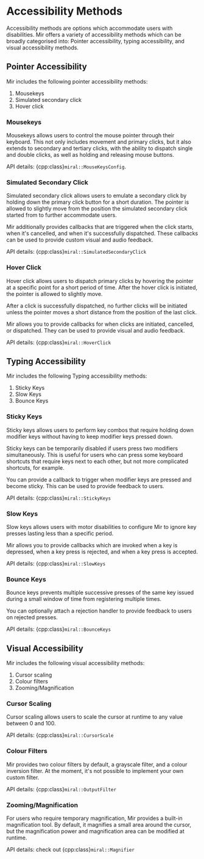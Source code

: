 # Accessibility Methods
Accessibility methods are options which
accommodate users with disabilities. Mir offers a variety of accessibility
methods which can be broadly categorised into: Pointer accessibility, typing
accessibility, and visual accessibility methods. 

## Pointer Accessibility
Mir includes the following pointer accessibility methods:
1. Mousekeys
2. Simulated secondary click
3. Hover click

### Mousekeys
Mousekeys allows users to control the mouse pointer through their keyboard.
This not only includes movement and primary clicks, but it also extends to
secondary and tertiary clicks, with the ability to dispatch single and double
clicks, as well as holding and releasing mouse buttons.

API details: {cpp:class}`miral::MouseKeysConfig`.

### Simulated Secondary Click
Simulated secondary click allows users to emulate a secondary click by holding
down the primary click button for a short duration. The pointer is allowed to
slightly move from the position the simulated secondary click started from to
further accommodate users. 

Mir additionally provides callbacks that are triggered when the click starts,
when it's cancelled, and when it's successfully dispatched. These
callbacks can be used to provide custom visual and audio feedback.

API details: {cpp:class}`miral::SimulatedSecondaryClick`

### Hover Click
Hover click allows users to dispatch primary clicks by hovering the pointer at
a specific point for a short period of time. After the hover click is
initiated, the pointer is allowed to slightly move.

After a click is successfully dispatched, no further clicks will be initiated
unless the pointer moves a short distance from the position of the last click.

Mir allows you to provide callbacks for when clicks are initiated, cancelled,
or dispatched. They can be used to provide visual and audio feedback.

API details: {cpp:class}`miral::HoverClick`

## Typing Accessibility
Mir includes the following Typing accessibility methods:
1. Sticky Keys
2. Slow Keys
3. Bounce Keys

### Sticky Keys
Sticky keys allows users to perform key combos that require holding down
modifier keys without having to keep modifier keys pressed down.

Sticky keys can be temporarily disabled if users press two modifiers
simultaneously. This is useful for users who can press some keyboard shortcuts
that require keys next to each other, but not more complicated shortcuts, for
example.

You can provide a callback to trigger when modifier keys are pressed and become
sticky. This can be used to provide feedback to users.

API details: {cpp:class}`miral::StickyKeys`

### Slow Keys
Slow keys allows users with motor disabilities to configure Mir to ignore key
presses lasting less than a specific period.

Mir allows you to provide callbacks which are invoked when a key is depressed,
when a key press is rejected, and when a key press is accepted.

API details: {cpp:class}`miral::SlowKeys`

### Bounce Keys
Bounce keys prevents multiple successive presses of the same key issued during
a small window of time from registering multiple times.

You can optionally attach a rejection handler to provide feedback to users on
rejected presses.

API details: {cpp:class}`miral::BounceKeys`

## Visual Accessibility
Mir includes the following visual accessibility methods:
1. Cursor scaling
2. Colour filters
3. Zooming/Magnification

### Cursor Scaling
Cursor scaling allows users to scale the cursor at runtime to any value between
0 and 100. 

API details: {cpp:class}`miral::CursorScale`

### Colour Filters
Mir provides two colour filters by default, a grayscale filter, and a colour
inversion filter. At the moment, it's not possible to implement your own custom
filter.

API details: {cpp:class}`miral::OutputFilter`

### Zooming/Magnification
For users who require temporary magnification, Mir provides a built-in
magnification tool. By default, it magnifies a small area around the cursor,
but the magnification power and magnification area can be modified at runtime.

API details: check out {cpp:class}`miral::Magnifier`
